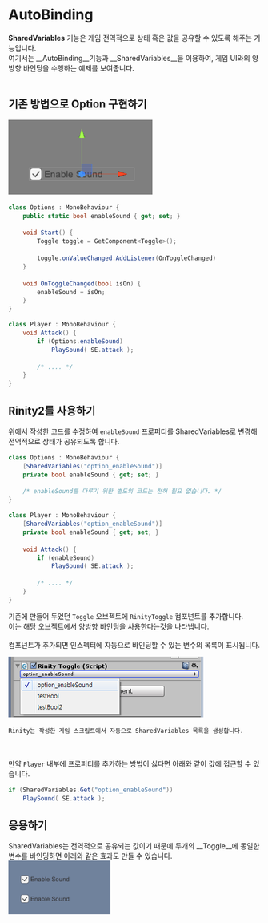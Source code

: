 AutoBinding
====

__SharedVariables__ 기능은 게임 전역적으로 상태 혹은 값을 공유할 수 있도록 해주는 기능입니다.<br>
여기서는 __AutoBinding__기능과 __SharedVariables__을 이용하여, 게임 UI와의 양방향 바인딩을 수행하는 예제를 보여줍니다.<br>
<br>

기존 방법으로 Option 구현하기
----

![step1](step1.png)<br>

```cs
class Options : MonoBehaviour {
    public static bool enableSound { get; set; }

    void Start() {
        Toggle toggle = GetComponent<Toggle>();

        toggle.onValueChanged.AddListener(OnToggleChanged)
    }

    void OnToggleChanged(bool isOn) {
        enableSound = isOn;
    }
}
```

```cs
class Player : MonoBehaviour {
    void Attack() {
        if (Options.enableSound) 
            PlaySound( SE.attack );

        /* .... */
    }
}
```

Rinity2를 사용하기
----

위에서 작성한 코드를 수정하여 `enableSound` 프로퍼티를 SharedVariables로 변경해 전역적으로 상태가 공유되도록 합니다.

```cs
class Options : MonoBehaviour {
    [SharedVariables("option_enableSound")]
    private bool enableSound { get; set; }

    /* enableSound를 다루기 위한 별도의 코드는 전혀 필요 없습니다. */
}
```
```cs
class Player : MonoBehaviour {
    [SharedVariables("option_enableSound")]
    private bool enableSound { get; set; }

    void Attack() {
        if (enableSound) 
            PlaySound( SE.attack );

        /* .... */
    }
}
```

기존에 만들어 두었던 `Toggle` 오브젝트에 `RinityToggle` 컴포넌트를 추가합니다.<br>
이는 해당 오브젝트에서 양방향 바인딩을 사용한다는것을 나타냅니다.<br>
<br>
컴포넌트가 추가되면 인스펙터에 자동으로 바인딩할 수 있는 변수의 목록이 표시됩니다.<br>

![step2](step2.png)<br>

```
Rinity는 작성한 게임 스크립트에서 자동으로 SharedVariables 목록을 생성합니다. 
```

<br><br>
만약 `Player` 내부에 프로퍼티를 추가하는 방법이 싫다면 아래와 같이 값에 접근할 수 있습니다.
```cs
if (SharedVariables.Get("option_enableSound"))
    PlaySound( SE.attack ); 
```

응용하기
----
SharedVariables는 전역적으로 공유되는 값이기 때문에 두개의 __Toggle__에 동일한 변수를 바인딩하면 아래와 같은 효과도 만들 수 있습니다.<br>
![step3](step3.gif)<br>